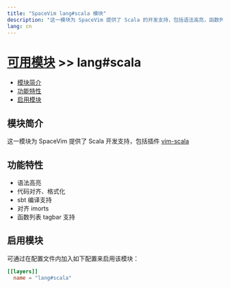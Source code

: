 ```yaml
---
title: "SpaceVim lang#scala 模块"
description: "这一模块为 SpaceVim 提供了 Scala 的开发支持，包括语法高亮，函数列表等特性。"
lang: cn
---
```


# [可用模块](../../) >> lang#scala

<!-- vim-markdown-toc GFM -->

- [模块简介](#模块简介)
- [功能特性](#功能特性)
- [启用模块](#启用模块)

<!-- vim-markdown-toc -->

## 模块简介

这一模块为 SpaceVim 提供了 Scala 开发支持，包括插件 [vim-scala](https://github.com/derekwyatt/vim-scala)

## 功能特性

- 语法高亮
- 代码对齐、格式化
- sbt 编译支持
- 对齐 imorts
- 函数列表 tagbar 支持

## 启用模块

可通过在配置文件内加入如下配置来启用该模块：

```toml
[[layers]]
  name = "lang#scala"
```

